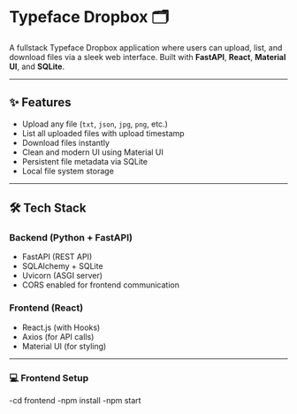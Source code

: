 # Typeface Dropbox 🗂️

A fullstack Typeface Dropbox application where users can upload, list, and download files via a sleek web interface. Built with **FastAPI**, **React**, **Material UI**, and **SQLite**.

---

## ✨ Features

- Upload any file (`txt`, `json`, `jpg`, `png`, etc.)
- List all uploaded files with upload timestamp
- Download files instantly
- Clean and modern UI using Material UI
- Persistent file metadata via SQLite
- Local file system storage

---

## 🛠 Tech Stack

### Backend (Python + FastAPI)
- FastAPI (REST API)
- SQLAlchemy + SQLite
- Uvicorn (ASGI server)
- CORS enabled for frontend communication

### Frontend (React)
- React.js (with Hooks)
- Axios (for API calls)
- Material UI (for styling)

---

### 💻 Frontend Setup
-cd frontend
-npm install
-npm start

